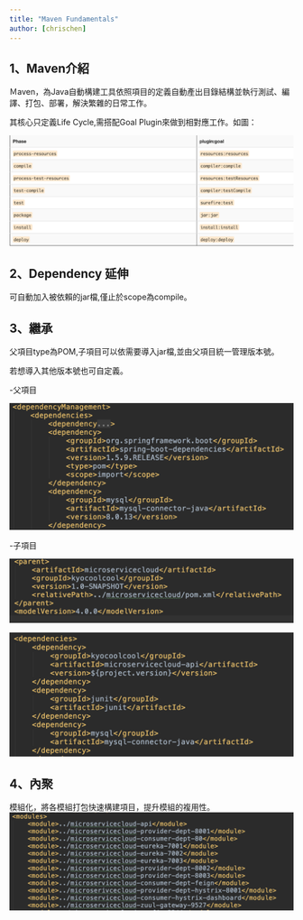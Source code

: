```yaml
---
title: "Maven Fundamentals"
author: [chrischen]
---
```

## 1、Maven介紹

Ｍaven，為Java自動構建工具依照項目的定義自動產出目錄結構並執行測試、編譯、打包、部署，解決繁雜的日常工作。

其核心只定義Life Cycle,需搭配Goal Plugin來做到相對應工作。如圖：

![post-1](../images/blog/20190314/20190314-post-1.png)

## 2、Dependency 延伸

可自動加入被依賴的jar檔,僅止於scope為compile。


## 3、繼承

父項目type為POM,子項目可以依需要導入jar檔,並由父項目統一管理版本號。

若想導入其他版本號也可自定義。

-父項目

![post-2](../images/blog/20190314/20190314-post-2.png)

-子項目

![post-3](../images/blog/20190314/20190314-post-3.png)

![post-4](../images/blog/20190314/20190314-post-4.png)


## 4、內聚
模組化，將各模組打包快速構建項目，提升模組的複用性。
![post-5](../images/blog/20190314/20190314-post-5.png)
